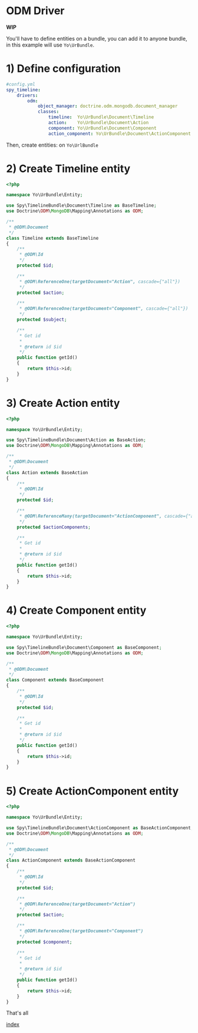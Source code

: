 ODM Driver
==========

**WIP**

You'll have to define entities on a bundle, you can add it to anyone bundle, in this example will use `Yo\UrBundle`.

# 1) Define configuration

```yml
#config.yml
spy_timeline:
    drivers:
        odm:
            object_manager: doctrine.odm.mongodb.document_manager
            classes:
                timeline:  Yo\UrBundle\Document\Timeline
                action:    Yo\UrBundle\Document\Action
                component: Yo\UrBundle\Document\Component
                action_component: Yo\UrBundle\Document\ActionComponent
```

Then, create entities: on `Yo\UrlBundle`

# 2) Create Timeline entity

```php
<?php

namespace Yo\UrBundle\Entity;

use Spy\TimelineBundle\Document\Timeline as BaseTimeline;
use Doctrine\ODM\MongoDB\Mapping\Annotations as ODM;

/**
 * @ODM\Document
 */
class Timeline extends BaseTimeline
{
    /**
     * @ODM\Id
     */
    protected $id;

    /**
     * @ODM\ReferenceOne(targetDocument="Action", cascade={"all"})
     */
    protected $action;

    /**
     * @ODM\ReferenceOne(targetDocument="Component", cascade={"all"})
     */
    protected $subject;

    /**
     * Get id
     *
     * @return id $id
     */
    public function getId()
    {
        return $this->id;
    }
}
```

# 3) Create Action entity

```php
<?php

namespace Yo\UrBundle\Entity;

use Spy\TimelineBundle\Document\Action as BaseAction;
use Doctrine\ODM\MongoDB\Mapping\Annotations as ODM;

/**
 * @ODM\Document
 */
class Action extends BaseAction
{
    /**
     * @ODM\Id
     */
    protected $id;

    /**
     * @ODM\ReferenceMany(targetDocument="ActionComponent", cascade={"all"})
     */
    protected $actionComponents;

    /**
     * Get id
     *
     * @return id $id
     */
    public function getId()
    {
        return $this->id;
    }
}
```

# 4) Create Component entity

```php
<?php

namespace Yo\UrBundle\Entity;

use Spy\TimelineBundle\Document\Component as BaseComponent;
use Doctrine\ODM\MongoDB\Mapping\Annotations as ODM;

/**
 * @ODM\Document
 */
class Component extends BaseComponent
{
    /**
     * @ODM\Id
     */
    protected $id;

    /**
     * Get id
     *
     * @return id $id
     */
    public function getId()
    {
        return $this->id;
    }
}
```

# 5) Create ActionComponent entity

```php
<?php

namespace Yo\UrBundle\Entity;

use Spy\TimelineBundle\Document\ActionComponent as BaseActionComponent;
use Doctrine\ODM\MongoDB\Mapping\Annotations as ODM;

/**
 * @ODM\Document
 */
class ActionComponent extends BaseActionComponent
{
    /**
     * @ODM\Id
     */
    protected $id;

    /**
     * @ODM\ReferenceOne(targetDocument="Action")
     */
    protected $action;

    /**
     * @ODM\ReferenceOne(targetDocument="Component")
     */
    protected $component;

    /**
     * Get id
     *
     * @return id $id
     */
    public function getId()
    {
        return $this->id;
    }
}
```

That's all

[index](https://github.com/stephpy/TimelineBundle/blob/master/Resources/doc/index.markdown)
